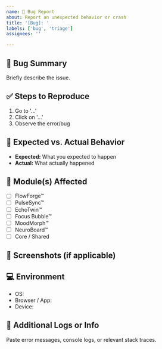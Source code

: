 ```yaml
---
name: 🐛 Bug Report
about: Report an unexpected behavior or crash
title: '[Bug]: '
labels: ['bug', 'triage']
assignees: ''

---
```


## 🐞 Bug Summary

Briefly describe the issue.

## ✅ Steps to Reproduce

1. Go to '...'
2. Click on '...'
3. Observe the error/bug

## 🧪 Expected vs. Actual Behavior

- **Expected:** What you expected to happen
- **Actual:** What actually happened

## 🧠 Module(s) Affected

- [ ] FlowForge™
- [ ] PulseSync™
- [ ] EchoTwin™
- [ ] Focus Bubble™
- [ ] MoodMorph™
- [ ] NeuroBoard™
- [ ] Core / Shared

## 📸 Screenshots (if applicable)

## 💻 Environment

- OS:
- Browser / App:
- Device:

## 📎 Additional Logs or Info

Paste error messages, console logs, or relevant stack traces.
